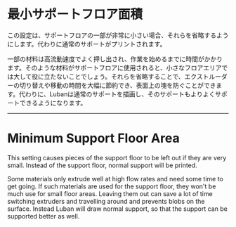 最小サポートフロア面積
====
この設定は、サポートフロアの一部が非常に小さい場合、それらを省略するようにします。代わりに通常のサポートがプリントされます。

一部の材料は高流動速度でよく押し出され、作業を始めるまでに時間がかかります。そのような材料がサポートフロアに使用されると、小さなフロアエリアでは大して役に立たないことでしょう。それらを省略することで、エクストルーダーの切り替えや移動の時間を大幅に節約でき、表面上の塊を防ぐことができます。代わりに、Lubanは通常のサポートを描画し、そのサポートもよりよくサポートできるようになります。

---

Minimum Support Floor Area
====
This setting causes pieces of the support floor to be left out if they are very small. Instead of the support floor, normal support will be printed.

Some materials only extrude well at high flow rates and need some time to get going. If such materials are used for the support floor, they won't be much use for small floor areas. Leaving them out can save a lot of time switching extruders and travelling around and prevents blobs on the surface. Instead Luban will draw normal support, so that the support can be supported better as well.